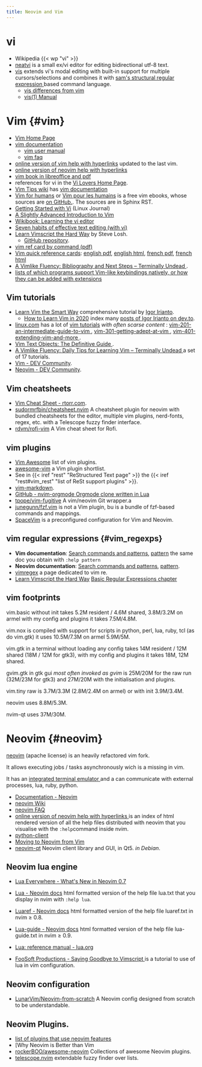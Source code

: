 ```yaml
---
title: Neovim and Vim
---
```


<!--
[[file:../../../../content-org/notes/text_processing_notes/neovim_notes.org][neovim_notes.org]]
-->


# vi
-   Wikipedia {{< wp "vi" >}}
-   [neatvi](http://repo.or.cz/neatvi.git)
    is a small ex/vi editor for editing bidirectional utf-8 text.
-   [vis](https://github.com/martanne/vis)
    extends vi's modal editing with built-in support for multiple cursors/selections and
    combines it with [sam's structural regular expression
    ](https://github.com/martanne/vis/wiki/FAQ#what-are-structural-regular-expressions)
    based command language.
    -   [vis differences from vim
        ](ttps://github.com/martanne/vis/wiki/Differences-from-Vi(m))
    -   [vis(1) Manual](http://martanne.github.io/vis/man/vis.1.html)


# Vim {#vim}
-   [Vim Home Page](http://www.vim.org/)
-   [vim documentation](http://vimdoc.sourceforge.net/)
    -   [vim user manual](http://vimdoc.sourceforge.net/htmldoc/)
    -   [vim faq](http://vimdoc.sourceforge.net/htmldoc/vimfaq.html)
-   [online version of vim help with hyperlinks](http://vimhelp.appspot.com/)
    updated to the last vim.
-   [online version of neovim help with hyperlinks](https://neovim.io/doc/user/index.html)
-   [vim book in libreoffice and pdf](http://www.oualline.com/vim-book.html)
-   references for vi in the [Vi Lovers Home Page](http://www.thomer.com/vi/vi.html).
 -  [Vim Tips wiki](http://vim.wikia.com/wiki/)
    has [vim documentation](http://vim.wikia.com/wiki/Vim_documentation)
-   [Vim for humans](https://vimebook.com/en) or
    [Vim pour les humains](https://vimebook.com/fr)
    is a free vim ebooks, whose sources are
    [on GitHub.](https://github.com/vjousse/vim-for-humans-book).
    The sources are in Sphinx RST.
-   [Getting Started with Vi](http://www.linuxjournal.com/article/6542) (Linux Journal)
-   [A Slightly Advanced Introduction to Vim
    ](http://linuxgazette.net/152/srinivasan.html)
-   [Wikibook: Learning the vi editor](https://en.wikibooks.org/wiki/Learning_the_vi_Editor)
-   [Seven habits of effective text editing  (with vi)
    ](http://www.moolenaar.net/habits.html)
-   [Learn Vimscript the Hard Way](http://learnvimscriptthehardway.stevelosh.com/)
    by Steve Losh.
    -   [GitHub repository](https://github.com/sjl/learnvimscriptthehardway).
-   [vim ref card by command (pdf)](http://utools.com/vimrefcard.pdf)
-   [Vim quick reference cards](http://tnerual.eriogerg.free.fr/vim.html):
        [english pdf](http://tnerual.eriogerg.free.fr/vimqrc.pdf),
        [english html](http://tnerual.eriogerg.free.fr/vimqrc.html),
        [french pdf](http://tnerual.eriogerg.free.fr/vimqrc-fr.pdf),
        [french html](http://tnerual.eriogerg.free.fr/vimqrc-fr.html)
-   [A Vimlike Fluency: Bibliography and Next Steps – Terminally Undead
    ](https://countvajhula.com/2021/02/23/a-vimlike-fluency-bibliography-and-next-steps/).
-   [lists of which programs support Vim-like keybindings natively, or how they can be
    added with extensions](https://github.com/erikw/vim-keybindings-everywhere-the-ultimate-list)

## Vim tutorials

-   [Learn Vim the Smart Way](https://learnvim.irian.to/)
    comprehensive tutorial by [Igor Irianto](https://irian.to/).
    -   [How to Learn Vim in 2020](https://irian.to/blogs/how-to-learn-vim-in-2020/)
        index many [posts of Igor Irianto on dev.to](https://dev.to/iggredible/).
-   [linux.com](https://www.linux.com/?s=vim) has a lot of
    [vim tutorials](https://www.linux.com/?s=vim) *with often scarse content* :
    [vim-201-an-intermediate-guide-to-vim
    ](https://www.linux.com/training-tutorials/vim-201-intermediate-guide-vim/),
    [vim-301-getting-adept-at-vim
    ](https://www.linux.com/training-tutorials/vim-301-getting-adept-vim/),
    [vim-401-extending-vim-and-more
    ](https://www.linux.com/training-tutorials/vim-401-extending-vim-and-more/).
-   [Vim Text Objects: The Definitive Guide
    ](https://blog.carbonfive.com/vim-text-objects-the-definitive-guide/).
-   [A Vimlike Fluency: Daily Tips for Learning Vim – Terminally Undead
    ](https://countvajhula.com/2021/01/21/vim-tip-of-the-day-a-series/)
    a set of 17 tutorials.
-   [Vim - DEV Community](https://dev.to/t/vim).
-   [Neovim - DEV Community](https://dev.to/t/neovim).

## Vim cheatsheets
-   [Vim Cheat Sheet - rtorr.com](https://vim.rtorr.com/).
-   [sudormrfbin/cheatsheet.nvim](https://github.com/sudormrfbin/cheatsheet.nvim)
    A cheatsheet plugin for neovim with bundled cheatsheets for the editor, multiple
    vim plugins, nerd-fonts, regex, etc. with a Telescope fuzzy finder interface.
-   [rdvm/rofi-vim](https://github.com/rdvm/rofi-vim)
    A Vim cheat sheet for Rofi.

## vim plugins
-   [Vim Awesome](https://vimawesome.com/) list of vim plugins.
-   [awesome-vim](https://github.com/akrawchyk/awesome-vim)
    a Vim plugin shortlist.
-   See in {{< iref "rest" "ReStructured Text page" >}} the
    {{< iref "rest#vim_rest" "list of ReSt support plugins" >}}.
-   [vim-markdown](http://github.com/plasticboy/vim-markdown/).
-   [GitHub - nvim-orgmode Orgmode clone written in Lua
    ](https://github.com/nvim-orgmode/orgmode)
-   [tpope/vim-fugitive](https://github.com/tpope/vim-fugitive)
    A vim/neovim Git wrapper.a
-   [junegunn/fzf.vim](https://github.com/junegunn/fzf.vim)
    is not a Vim plugin, bu  is a bundle of fzf-based commands and mappings.
-   [SpaceVim](https://spacevim.org/) is a preconfigured configuration for Vim and
    Neovim.

## vim regular expressions {#vim_regexps}

-   __Vim documentation__:
    [Search commands and patterns](http://vimhelp.appspot.com/usr_27.txt.html),
    [pattern](http://vimhelp.appspot.com/pattern.txt.html)
    the same doc you obtain with `:help pattern`
-   __Neovim documentation__:
    [Search commands and patterns](https://neovim.io/doc/user/usr_27.html),
    [pattern](https://neovim.io/doc/user/pattern.html).
-   [vimregex](http://vimregex.com/) a page dedicated to vim re.
-   [Learn Vimscript the Hard Way](http://learnvimscriptthehardway.stevelosh.com/)
    [Basic Regular Expressions chapter
    ](http://learnvimscriptthehardway.stevelosh.com/chapters/31.html)

## vim footprints

vim.basic without init takes 5.2M resident / 4.6M shared, 3.8M/3.2M on
armel with my config and plugins it takes 7.5M/4.8M.

vim.nox is compiled with support for scripts in python, perl, lua,
ruby, tcl
(as do vim.gtk) it uses 10.5M/7.3M on armel 5.9M/5M.

vim.gtk in a terminal without loading any config takes 14M resident /
12M shared (18M / 12M for gtk3), with my config and plugins it takes
18M, 12M shared.

gvim.gtk in gtk gui _most often invoked as gvim_ is 25M/20M for the
raw run (32M/23M for gtk3) and 27M/20M with the initialisation and
plugins.

vim.tiny raw is 3.7M/3.3M (2.8M/2.4M on armel) or with init 3.9M/3.4M.

neovim uses 8.8M/5.3M.

nvim-qt uses 37M/30M.

# Neovim {#neovim}
[neovim](https://neovim.io/) (apache license)
is an heavily refactored vim fork.

It allows  executing jobs / tasks asynchronously wich is a missing in vim.

It has an [integrated terminal emulator
](https://neovim.io/doc/user/nvim_terminal_emulator.html)
and a can communicate with external processes, lua, ruby, python.

-   [Documentation - Neovim](https://neovim.io/doc/general/)
-   [neovim Wiki](https://github.com/neovim/neovim/wiki)
-   [neovim FAQ](https://github.com/neovim/neovim/wiki/FAQ)
-   [online version of neovim help with hyperlinks
    ](https://neovim.io/doc/user/index.html)
    is an index of html rendered version of all the help files distributed with neovim
    that you visualise with the `:help`command inside nvim.
-   [python-client](https://github.com/neovim/python-client)
-   [Moving to Neovim from Vim](https://jacky.wtf/weblog/moving-to-neovim/)
-   [neovim-qt](https://github.com/equalsraf/neovim-qt)
    Neovim client library and GUI, in Qt5. _in Debian_.

## Neovim lua engine

-   [Lua Everywhere - What's New in Neovim 0.7
    ](https://gpanders.com/blog/whats-new-in-neovim-0-7#lua-everywhere)
-   [Lua - Neovim docs](https://neovim.io/doc/user/lua.html)
    html formatted version of the help file lua.txt that you display in nvim with
    `:help lua`.
-   [Luaref - Neovim docs](https://neovim.io/doc/user/luaref.html)
    html formatted version of the help file luaref.txt in nvim ≥ 0.8.
-   [Lua-guide - Neovim docs](https://neovim.io/doc/user/lua-guide.html)
    html formatted version of the help file lua-guide.txt in nvim ≥ 0.9.
-   [Lua: reference manual - lua.org](https://www.lua.org/manual/)


-   [FooSoft Productions - Saying Goodbye to Vimscript
    ](https://foosoft.net/posts/saying-goodbye-to-vimscript/)
    is a tutorial to use of lua in vim configuration.

## Neovim configuration
-   [LunarVim/Neovim-from-scratch](https://github.com/LunarVim/Neovim-from-scratch)
    A Neovim config designed from scratch to be understandable.

## Neovim Plugins.

-   [list of plugins that use neovim features
    ](https://github.com/neovim/neovim/wiki/Related-projects#plugins)
-   [Why Neovim is Better than Vim
-   [rockerBOO/awesome-neovim](https://github.com/rockerBOO/awesome-neovim/)
    Collections of awesome Neovim plugins.
-   [telescope.nvim](https://github.com/nvim-telescope/telescope.nvim)
    extendable fuzzy finder over lists.

<!-- Local Variables: -->
<!-- mode: markdown -->
<!-- ispell-local-dictionary: "english" -->
<!-- End: -->
